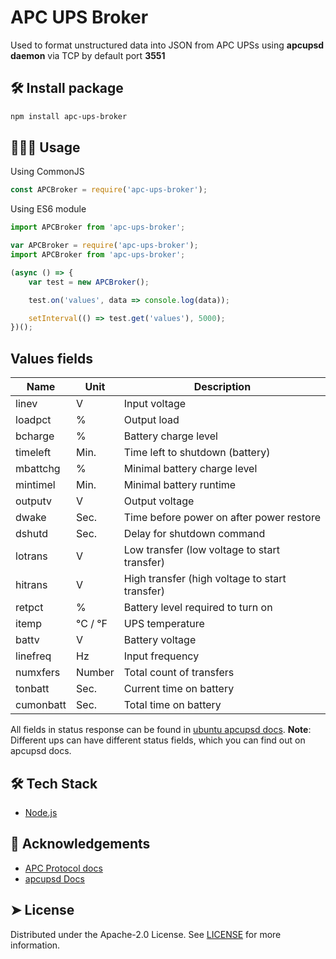 # APC UPS Broker

Used to format unstructured data into JSON from APC UPSs using **apcupsd daemon** via TCP by default port **3551**

## 🛠️ Install package    
```bash
npm install apc-ups-broker
```

## 🧑🏻‍💻 Usage
Using CommonJS 
```js
const APCBroker = require('apc-ups-broker');
```
Using ES6 module
```js
import APCBroker from 'apc-ups-broker';
```

```js
var APCBroker = require('apc-ups-broker');
import APCBroker from 'apc-ups-broker';

(async () => {
    var test = new APCBroker();

    test.on('values', data => console.log(data));

    setInterval(() => test.get('values'), 5000);
})();
```

## Values fields
| Name| Unit| Description
| -------- | -------- | -------- |
| linev | V | Input voltage
| loadpct | % | Output load
| bcharge | % | Battery charge level
| timeleft | Min. | Time left to shutdown (battery)
| mbattchg | % | Minimal battery charge level
| mintimel | Min. | Minimal battery runtime
| outputv | V | Output voltage
| dwake | Sec. | Time before power on after power restore
| dshutd | Sec. | Delay for shutdown command
| lotrans | V | Low transfer (low voltage to start transfer)
| hitrans | V | High transfer (high voltage to start transfer)
| retpct | % | Battery level required to turn on
| itemp | °C / °F | UPS temperature
| battv | V | Battery voltage
| linefreq | Hz | Input frequency
| numxfers | Number | Total count of transfers
| tonbatt | Sec. | Current time on battery
| cumonbatt | Sec. | Total time on battery |

All fields in status response can be found in [ubuntu apcupsd docs](https://manpages.ubuntu.com/manpages/bionic/man8/apcaccess.8.html).
**Note**: Different ups can have different status fields, which you can find out on apcupsd docs.

## 🛠️ Tech Stack
- [Node.js](https://nodejs.org/)

## 🙇 Acknowledgements      
- [APC Protocol docs](https://networkupstools.org/protocols/apcsmart.html)
- [apcupsd Docs](https://wiki.debian.org/apcupsd)
        
 
## ➤ License
Distributed under the Apache-2.0 License. See [LICENSE](LICENSE) for more information.
        
